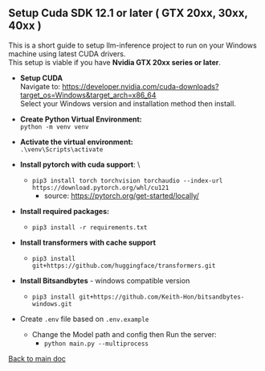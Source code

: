 ## Setup Cuda SDK 12.1 or later ( GTX 20xx, 30xx, 40xx )
This is a short guide to setup llm-inference project to run on your Windows machine using latest CUDA drivers. \
This setup is viable if you have **Nvidia GTX 20xx series or later**.

- **Setup CUDA** \
Navigate to: https://developer.nvidia.com/cuda-downloads?target_os=Windows&target_arch=x86_64 \
Select your Windows version and installation method then install.

 
- **Create Python Virtual Environment:**\
`python -m venv venv`


- **Activate the virtual environment:** \
 `.\venv\Scripts\activate`


- **Install pytorch with cuda support**: \
  - `pip3 install torch torchvision torchaudio --index-url https://download.pytorch.org/whl/cu121`
    - source: https://pytorch.org/get-started/locally/ 
   

- **Install required packages:** 
  - `pip3 install -r requirements.txt`


- **Install transformers with cache support** 
  - `pip3 install git+https://github.com/huggingface/transformers.git`


- **Install Bitsandbytes** - windows compatible version 
  - `pip3 install git+https://github.com/Keith-Hon/bitsandbytes-windows.git`


- Create `.env` file based on `.env.example`
  - Change the Model path and config then Run the server:
    - `python main.py --multiprocess`

[Back to main doc](../README.md)
